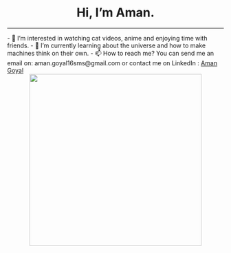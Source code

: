 <h1 align="center">
<b>Hi, I’m Aman.</b>
</h1> 
<hr>
- 👀 I’m interested in watching cat videos, anime and enjoying time with friends.
- 🌱 I’m currently learning about the universe and how to make machines think on their own.
- 📫 How to reach me? You can send me an email on: aman.goyal16sms@gmail.com or contact me on LinkedIn : <a href = "https://www.linkedin.com/in/amangoyal05/">Aman Goyal</a>
<center>
<img align="center" src="https://github-readme-stats.vercel.app/api?username=amangoyal05&show_icons=true&theme=ADD_THEME_HERE" width="400">
</center>
<!--- 
amangoyal05/amangoyal05 is a ✨ special ✨ repository because its `README.md` (this file) appears on your GitHub profile.
You can click the Preview link to take a look at your changes.
--->
</body>
